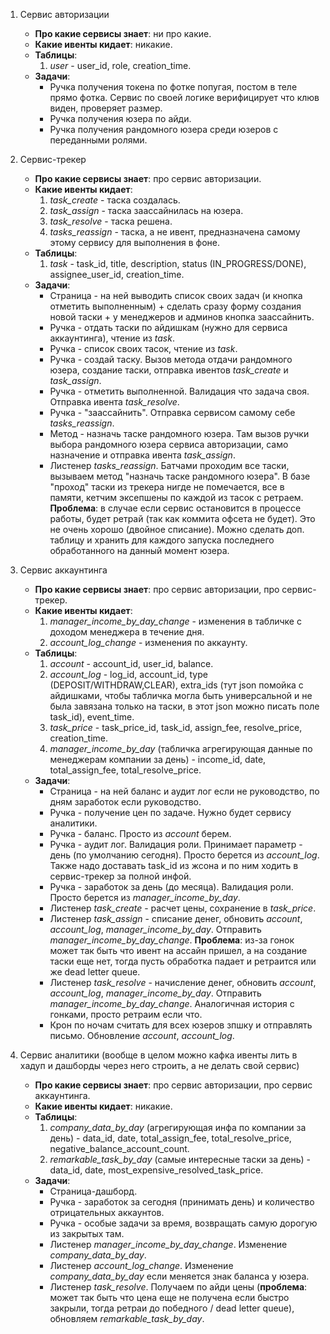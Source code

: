 1. Сервис авторизации
   * **Про какие сервисы знает**: ни про какие.
   * **Какие ивенты кидает**: никакие.
   * **Таблицы**:
      1. *user* - user_id, role, creation_time.
   * **Задачи**:
     * Ручка получения токена по фотке попугая, постом в теле прямо фотка. Сервис по своей логике верифицирует что клюв виден, проверяет размер.
     * Ручка получения юзера по айди.
     * Ручка получения рандомного юзера среди юзеров с переданными ролями.
   
2. Сервис-трекер
   * **Про какие сервисы знает**: про сервис авторизации.
   * **Какие ивенты кидает**:
     1. *task_create* - таска создалась.
     2. *task_assign* - таска заассайнилась на юзера.
     3. *task_resolve* - таска решена.
     4. *tasks_reassign* - таска, а не ивент, предназначена самому этому сервису для выполнения в фоне.
   * **Таблицы**:
     1. *task* - task_id, title, description, status (IN_PROGRESS/DONE), assignee_user_id, creation_time.
   * **Задачи**:
     * Страница - на ней выводить список своих задач (и кнопка отметить выполненным) + сделать сразу форму создания новой таски + у менеджеров и админов кнопка заассайнить.
     * Ручка - отдать таски по айдишкам (нужно для сервиса аккаунтинга), чтение из *task*.
     * Ручка - список своих тасок, чтение из *task*.
     * Ручка - создай таску. Вызов метода отдачи рандомного юзера, создание таски, отправка ивентов *task_create* и *task_assign*.
     * Ручка - отметить выполненной. Валидация что задача своя. Отправка ивента *task_resolve*.
     * Ручка - "заассайнить". Отправка сервисом самому себе *tasks_reassign*.
     * Метод - назначь таске рандомного юзера. Там вызов ручки выбора рандомного юзера сервиса авторизации, само назначение и отправка ивента *task_assign*.
     * Листенер *tasks_reassign*. Батчами проходим все таски, вызываем метод "назначь таске рандомного юзера". В базе "проход" таски из трекера нигде не помечается, все в памяти, кетчим эксепшены по каждой из тасок с ретраем. **Проблема**: в случае если сервис остановится в процессе работы, будет ретрай (так как коммита офсета не будет). Это не очень хорошо (двойное списание). Можно сделать доп. таблицу и хранить для каждого запуска последнего обработанного на данный момент юзера.
   
3. Сервис аккаунтинга
   * **Про какие сервисы знает**: про сервис авторизации, про сервис-трекер.
   * **Какие ивенты кидает**:
     1. *manager_income_by_day_change* - изменения в табличке с доходом менеджера в течение дня.
     2. *account_log_change* - изменения по аккаунту.
   * **Таблицы**:
     1. *account* - account_id, user_id, balance.
     2. *account_log* - log_id, account_id, type (DEPOSIT/WITHDRAW,CLEAR), extra_ids (тут json помойка с айдишками, чтобы табличка могла быть универсальной и не была завязана только на таски, в этот json можно писать поле task_id), event_time.
     3. *task_price* - task_price_id, task_id, assign_fee, resolve_price, creation_time.
     4. *manager_income_by_day* (табличка агрегирующая данные по менеджерам компании за день) - income_id, date, total_assign_fee, total_resolve_price.
   * **Задачи**:
     * Страница - на ней баланс и аудит лог если не руководство, по дням заработок если руководство.
     * Ручка - получение цен по задаче. Нужно будет сервису аналитики.
     * Ручка - баланс. Просто из *account* берем.
     * Ручка - аудит лог. Валидация роли. Принимает параметр - день (по умолчанию сегодня). Просто берется из *account_log*. Также надо доставать task_id из жсона и по ним ходить в сервис-трекер за полной инфой.
     * Ручка - заработок за день (до месяца). Валидация роли. Просто берется из *manager_income_by_day*.
     * Листенер *task_create* - расчет цены, сохранение в *task_price*.
     * Листенер *task_assign* - списание денег, обновить *account*, *account_log*, *manager_income_by_day*. Отправить *manager_income_by_day_change*. **Проблема**: из-за гонок может так быть что ивент на ассайн пришел, а на создание таски еще нет, тогда пусть обработка падает и ретраится или же dead letter queue.
     * Листенер *task_resolve* - начисление денег, обновить *account*, *account_log*, *manager_income_by_day*. Отправить *manager_income_by_day_change*. Аналогичная история с гонками, просто ретраим если что.
     * Крон по ночам считать для всех юзеров зпшку и отправлять письмо. Обновление *account*, *account_log*.
   
4. Сервис аналитики (вообще в целом можно кафка ивенты лить в хадуп и дашборды через него строить, а не делать свой сервис)
   * **Про какие сервисы знает**: про сервис авторизации, про сервис аккаунтинга.
   * **Какие ивенты кидает**: никакие.
   * **Таблицы**:
     1. *company_data_by_day* (агрегирующая инфа по компании за день) - data_id, date, total_assign_fee, total_resolve_price, negative_balance_account_count.
     2. *remarkable_task_by_day* (самые интересные таски за день) - data_id, date, most_expensive_resolved_task_price.
   * **Задачи**:
     * Страница-дашборд.
     * Ручка - заработок за сегодня (принимать день) и количество отрицательных аккаунтов.
     * Ручка - особые задачи за время, возвращать самую дорогую из закрытых там.
     * Листенер *manager_income_by_day_change*. Изменение *company_data_by_day*.
     * Листенер *account_log_change*. Изменение *company_data_by_day* если меняется знак баланса у юзера.
     * Листенер *task_resolve*. Получаем по айди цены (**проблема**: может так быть что цена еще не получена если быстро закрыли, тогда ретраи до победного / dead letter queue), обновляем *remarkable_task_by_day*.